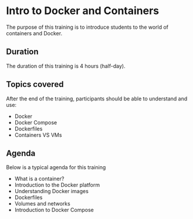 # Intro to Docker and Containers

The purpose of this training is to introduce students to the world of containers and Docker.

## Duration

The duration of this training is 4 hours (half-day).

## Topics covered

After the end of the training, participants should be able to understand and use:

* Docker
* Docker Compose
* Dockerfiles
* Containers VS VMs

## Agenda

Below is a typical agenda for this training

* What is a container?
* Introduction to the Docker platform
* Understanding Docker images
* Dockerfiles
* Volumes and networks
* Introduction to Docker Compose
